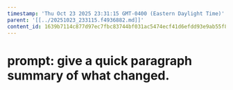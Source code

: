 ```yaml
---
timestamp: 'Thu Oct 23 2025 23:31:15 GMT-0400 (Eastern Daylight Time)'
parent: '[[../20251023_233115.f4936882.md]]'
content_id: 1639b7114c877d97ec7fbc83744bf031ac5474ecf41d6efdd93e9ab55f81b9e4
---
```


# prompt: give a quick paragraph summary of what changed.
